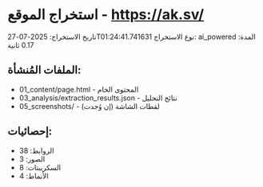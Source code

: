 # استخراج الموقع - https://ak.sv/

تاريخ الاستخراج: 2025-07-27T01:24:41.741631
نوع الاستخراج: ai_powered
المدة: 0.17 ثانية

## الملفات المُنشأة:
- 01_content/page.html - المحتوى الخام
- 03_analysis/extraction_results.json - نتائج التحليل
- 05_screenshots/ - لقطات الشاشة (إن وُجدت)

## إحصائيات:
- الروابط: 38
- الصور: 3
- السكريبتات: 8
- الأنماط: 4
